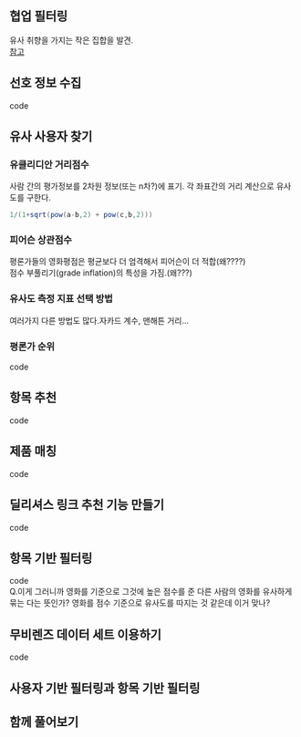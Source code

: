 ## 협업 필터링
유사 취향을 가지는 작은 집합을 발견.  
[참고](https://docs.google.com/viewer?url=http://rosaec.snu.ac.kr/meet/file/20120728b.pdf)  

## 선호 정보 수집
code
## 유사 사용자 찾기
### 유클리디안 거리점수
사람 간의 평가정보를 2차원 정보(또는 n차?)에 표기. 각 좌표간의 거리 계산으로 유사도를 구한다.  

````java
1/(1+sqrt(pow(a-b,2) + pow(c,b,2)))
````
### 피어슨 상관점수
평론가들의 영화평점은 평균보다 더 엄격해서 피어슨이 더 적합(왜????)  
점수 부풀리기(grade inflation)의 특성을 가짐.(왜???)

### 유사도 측정 지표 선택 방법
여러가지 다른 방법도 많다.자카드 계수, 맨해튼 거리...
### 평론가 순위
code
## 항목 추천
code
## 제품 매칭
code
## 딜리셔스 링크 추천 기능 만들기
code
## 항목 기반 필터링
code  
Q.이게 그러니까 영화를 기준으로 그것에 높은 점수를 준 다른 사람의 
 영화를 유사하게 묶는 다는 뜻인가?
 영화를 점수 기준으로 유사도를 따지는 것 같은데 이거 맞나?
## 무비렌즈 데이터 세트 이용하기
code
## 사용자 기반 필터링과 항목 기반 필터링
## 함께 풀어보기

